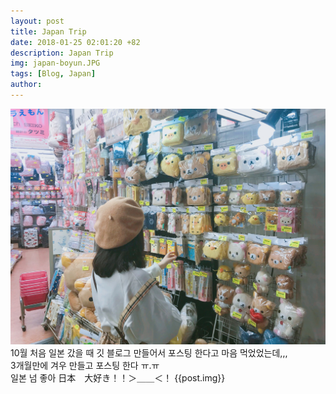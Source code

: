 ```yaml
---
layout: post
title: Japan Trip
date: 2018-01-25 02:01:20 +82
description: Japan Trip
img: japan-boyun.JPG
tags: [Blog, Japan]
author:
---
```



![japan-boyun.JPG](/assets/img/japan-boyun.JPG)  
10월 처음 일본 갔을 때 깃 블로그 만들어서 포스팅 한다고 마음 먹었었는데,,,  
3개월만에 겨우 만들고 포스팅 한다 ㅠ.ㅠ  
일본 넘 좋아
日本　大好き！！＞＿＿＜！
{{post.img}}